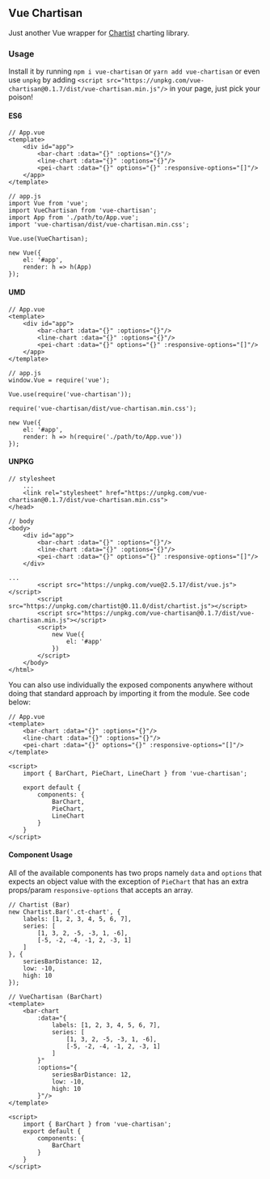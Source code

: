 ## Vue Chartisan

Just another Vue wrapper for [Chartist](http://gionkunz.github.io/chartist-js/) charting library.

### Usage
Install it by running `npm i vue-chartisan` or `yarn add vue-chartisan` or even use `unpkg` by adding `<script src="https://unpkg.com/vue-chartisan@0.1.7/dist/vue-chartisan.min.js"/>` in your page, just pick your poison!

#### ES6
```
// App.vue
<template>
    <div id="app">
        <bar-chart :data="{}" :options="{}"/>
        <line-chart :data="{}" :options="{}"/>
        <pei-chart :data="{}" options="{}" :responsive-options="[]"/>
    </app>
</template>

// app.js
import Vue from 'vue';
import VueChartisan from 'vue-chartisan';
import App from './path/to/App.vue';
import 'vue-chartisan/dist/vue-chartisan.min.css';

Vue.use(VueChartisan);

new Vue({
    el: '#app',
    render: h => h(App)
});
```
#### UMD
```
// App.vue
<template>
    <div id="app">
        <bar-chart :data="{}" :options="{}"/>
        <line-chart :data="{}" :options="{}"/>
        <pei-chart :data="{}" options="{}" :responsive-options="[]"/>
    </app>
</template>

// app.js 
window.Vue = require('vue');

Vue.use(require('vue-chartisan'));

require('vue-chartisan/dist/vue-chartisan.min.css');

new Vue({
    el: '#app',
    render: h => h(require('./path/to/App.vue'))
});
```
#### UNPKG
```
// stylesheet
    ...
    <link rel="stylesheet" href="https://unpkg.com/vue-chartisan@0.1.7/dist/vue-chartisan.min.css">
</head>

// body
<body>
    <div id="app">
        <bar-chart :data="{}" :options="{}"/>
        <line-chart :data="{}" :options="{}"/>
        <pei-chart :data="{}" options="{}" :responsive-options="[]"/>
    </div>

...
        <script src="https://unpkg.com/vue@2.5.17/dist/vue.js"></script>
        <script src="https://unpkg.com/chartist@0.11.0/dist/chartist.js"></script>
        <script src="https://unpkg.com/vue-chartisan@0.1.7/dist/vue-chartisan.min.js"></script>
        <script>
            new Vue({
                el: '#app'
            })
        </script>
    </body>
</html>
```
You can also use individually the exposed components anywhere without doing that standard approach by importing it from the module. See code below:
```
// App.vue
<template>
    <bar-chart :data="{}" :options="{}"/>
    <line-chart :data="{}" :options="{}"/>
    <pei-chart :data="{}" options="{}" :responsive-options="[]"/>
</template>

<script>
    import { BarChart, PieChart, LineChart } from 'vue-chartisan';

    export default {
        components: {
            BarChart,
            PieChart,
            LineChart
        }
    }
</script>
```
#### Component Usage
All of the available components has two props namely `data` and `options` that expects an object value with the exception of `PieChart` that has an extra props/param `responsive-options` that accepts an array.
```
// Chartist (Bar)
new Chartist.Bar('.ct-chart', {
    labels: [1, 2, 3, 4, 5, 6, 7],
    series: [
        [1, 3, 2, -5, -3, 1, -6],
        [-5, -2, -4, -1, 2, -3, 1]
    ]
}, {
    seriesBarDistance: 12,
    low: -10,
    high: 10
});

// VueChartisan (BarChart)
<template>
    <bar-chart 
        :data="{
            labels: [1, 2, 3, 4, 5, 6, 7],
            series: [
                [1, 3, 2, -5, -3, 1, -6],
                [-5, -2, -4, -1, 2, -3, 1]
            ]
        }"
        :options="{
            seriesBarDistance: 12,
            low: -10,
            high: 10
        }"/>
</template>

<script>
    import { BarChart } from 'vue-chartisan';
    export default {
        components: {
            BarChart
        }
    }
</script>
```